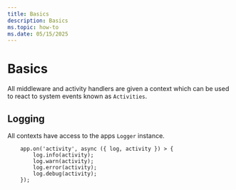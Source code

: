 ```yaml
---
title: Basics
description: Basics
ms.topic: how-to
ms.date: 05/15/2025
---
```


# Basics


All middleware and activity handlers are given a context which can be used to react to system events known as `Activities`.

## Logging

All contexts have access to the apps `Logger` instance.

```
    app.on('activity', async ({ log, activity }) > {
        log.info(activity);
        log.warn(activity);
        log.error(activity);
        log.debug(activity);
    });
```